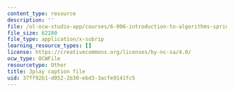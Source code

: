 ```yaml
---
content_type: resource
description: ''
file: /ol-ocw-studio-app/courses/6-006-introduction-to-algorithms-spring-2020/37ff92b1d0522b30ebd33acfe9141fc5_f9cVS_URPc0.srt
file_size: 62280
file_type: application/x-subrip
learning_resource_types: []
license: https://creativecommons.org/licenses/by-nc-sa/4.0/
ocw_type: OCWFile
resourcetype: Other
title: 3play caption file
uid: 37ff92b1-d052-2b30-ebd3-3acfe9141fc5
---
```

